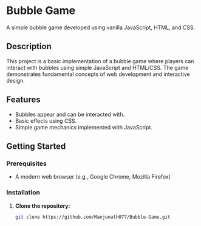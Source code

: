# Bubble Game

A simple bubble game developed using vanilla JavaScript, HTML, and CSS.

## Description

This project is a basic implementation of a bubble game where players can interact with bubbles using simple JavaScript and HTML/CSS. The game demonstrates fundamental concepts of web development and interactive design.

## Features

- Bubbles appear and can be interacted with.
- Basic effects using CSS.
- Simple game mechanics implemented with JavaScript.

## Getting Started

### Prerequisites

- A modern web browser (e.g., Google Chrome, Mozilla Firefox)

### Installation

1. **Clone the repository:**

   ```sh
   git clone https://github.com/Manjunath077/Bubble-Game.git
